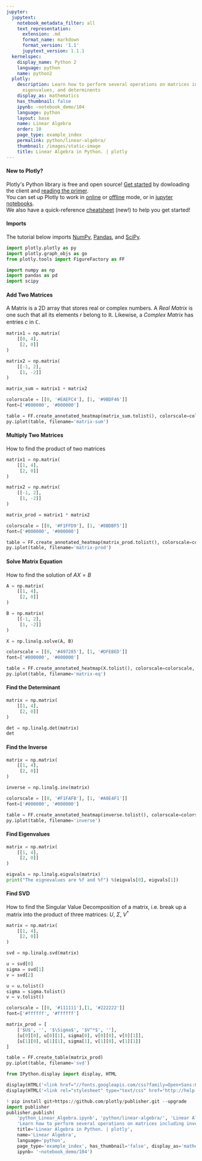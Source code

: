 ```yaml
---
jupyter:
  jupytext:
    notebook_metadata_filter: all
    text_representation:
      extension: .md
      format_name: markdown
      format_version: '1.1'
      jupytext_version: 1.1.1
  kernelspec:
    display_name: Python 2
    language: python
    name: python2
  plotly:
    description: Learn how to perform several operations on matrices including inverse,
      eigenvalues, and determinents
    display_as: mathematics
    has_thumbnail: false
    ipynb: ~notebook_demo/104
    language: python
    layout: base
    name: Linear Algebra
    order: 10
    page_type: example_index
    permalink: python/linear-algebra/
    thumbnail: /images/static-image
    title: Linear Algebra in Python. | plotly
---
```


#### New to Plotly?
Plotly's Python library is free and open source! [Get started](https://plot.ly/python/getting-started/) by dowloading the client and [reading the primer](https://plot.ly/python/getting-started/).
<br>You can set up Plotly to work in [online](https://plot.ly/python/getting-started/#initialization-for-online-plotting) or [offline](https://plot.ly/python/getting-started/#initialization-for-offline-plotting) mode, or in [jupyter notebooks](https://plot.ly/python/getting-started/#start-plotting-online).
<br>We also have a quick-reference [cheatsheet](https://images.plot.ly/plotly-documentation/images/python_cheat_sheet.pdf) (new!) to help you get started!


#### Imports
The tutorial below imports [NumPy](http://www.numpy.org/), [Pandas](https://plot.ly/pandas/intro-to-pandas-tutorial/), and [SciPy](https://www.scipy.org/).

```python
import plotly.plotly as py
import plotly.graph_objs as go
from plotly.tools import FigureFactory as FF

import numpy as np
import pandas as pd
import scipy
```

#### Add Two Matrices


A Matrix is a 2D array that stores real or complex numbers. A _Real Matrix_ is one such that all its elements $r$ belong to $\mathbb{R}$. Likewise, a _Complex Matrix_ has entries $c$ in $\mathbb{C}$.

```python
matrix1 = np.matrix(
    [[0, 4],
     [2, 0]]
)

matrix2 = np.matrix(
    [[-1, 2],
     [1, -2]]
)

matrix_sum = matrix1 + matrix2

colorscale = [[0, '#EAEFC4'], [1, '#9BDF46']]
font=['#000000', '#000000']

table = FF.create_annotated_heatmap(matrix_sum.tolist(), colorscale=colorscale, font_colors=font)
py.iplot(table, filename='matrix-sum')
```

#### Multiply Two Matrices
How to find the product of two matrices

```python
matrix1 = np.matrix(
    [[1, 4],
     [2, 0]]
)

matrix2 = np.matrix(
    [[-1, 2],
     [1, -2]]
)

matrix_prod = matrix1 * matrix2

colorscale = [[0, '#F1FFD9'], [1, '#8BDBF5']]
font=['#000000', '#000000']

table = FF.create_annotated_heatmap(matrix_prod.tolist(), colorscale=colorscale, font_colors=font)
py.iplot(table, filename='matrix-prod')
```

#### Solve Matrix Equation
How to find the solution of $AX=B$

```python
A = np.matrix(
    [[1, 4],
     [2, 0]]
)

B = np.matrix(
    [[-1, 2],
     [1, -2]]
)

X = np.linalg.solve(A, B)

colorscale = [[0, '#497285'], [1, '#DFEBED']]
font=['#000000', '#000000']

table = FF.create_annotated_heatmap(X.tolist(), colorscale=colorscale, font_colors=font)
py.iplot(table, filename='matrix-eq')
```

#### Find the Determinant

```python
matrix = np.matrix(
    [[1, 4],
     [2, 0]]
)

det = np.linalg.det(matrix)
det
```

#### Find the Inverse

```python
matrix = np.matrix(
    [[1, 4],
     [2, 0]]
)

inverse = np.linalg.inv(matrix)

colorscale = [[0, '#F1FAFB'], [1, '#A0E4F1']]
font=['#000000', '#000000']

table = FF.create_annotated_heatmap(inverse.tolist(), colorscale=colorscale, font_colors=font)
py.iplot(table, filename='inverse')
```

#### Find Eigenvalues

```python
matrix = np.matrix(
    [[1, 4],
     [2, 0]]
)

eigvals = np.linalg.eigvals(matrix)
print("The eignevalues are %f and %f") %(eigvals[0], eigvals[1])
```

#### Find SVD
How to find the Singular Value Decomposition of a matrix, i.e. break up a matrix into the product of three matrices: $U$, $\Sigma$, $V^*$

```python
matrix = np.matrix(
    [[1, 4],
     [2, 0]]
)

svd = np.linalg.svd(matrix)

u = svd[0]
sigma = svd[1]
v = svd[2]

u = u.tolist()
sigma = sigma.tolist()
v = v.tolist()

colorscale = [[0, '#111111'],[1, '#222222']]
font=['#ffffff', '#ffffff']

matrix_prod = [
    ['$U$', '', '$\Sigma$', '$V^*$', ''],
    [u[0][0], u[0][1], sigma[0], v[0][0], v[0][1]],
    [u[1][0], u[1][1], sigma[1], v[1][0], v[1][1]]
]

table = FF.create_table(matrix_prod)
py.iplot(table, filename='svd')
```

```python
from IPython.display import display, HTML

display(HTML('<link href="//fonts.googleapis.com/css?family=Open+Sans:600,400,300,200|Inconsolata|Ubuntu+Mono:400,700" rel="stylesheet" type="text/css" />'))
display(HTML('<link rel="stylesheet" type="text/css" href="http://help.plot.ly/documentation/all_static/css/ipython-notebook-custom.css">'))

! pip install git+https://github.com/plotly/publisher.git --upgrade
import publisher
publisher.publish(
    'python_Linear_Algebra.ipynb', 'python/linear-algebra/', 'Linear Algebra | plotly',
    'Learn how to perform several operations on matrices including inverse, eigenvalues, and determinents',
    title='Linear Algebra in Python. | plotly',
    name='Linear Algebra',
    language='python',
    page_type='example_index', has_thumbnail='false', display_as='mathematics', order=10,
    ipynb= '~notebook_demo/104')
```

```python

```
